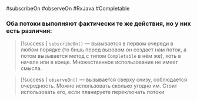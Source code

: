 #subscribeOn #observeOn #RxJava #Completable 
### Оба потоки выполняют фактически те же действия, но у них есть различия:
 
>[!success ] `subscribeOn()` — вызывается в первом очереди в любом порядке (то бишь перед вызовом он создает нам поток, а потом вызывается метод с типом `Completable` в нём же), хоть в начале или в конце. Множественное использование не имеет смысла. 

>[!success ] `observeOn()` — вызывается сверху снизу, соблюдается очередность. Можно использовать сколько угодно им. Стоит использовать его, если планируете переключать потоки


